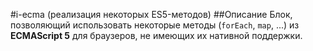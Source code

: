 #i-ecma (реализация некоторых ES5-методов)
##Описание
Блок, позволяющий использовать некоторые методы (`forEach`, `map`, ...) из **ECMAScript 5** для браузеров, не имеющих их нативной поддержки.
